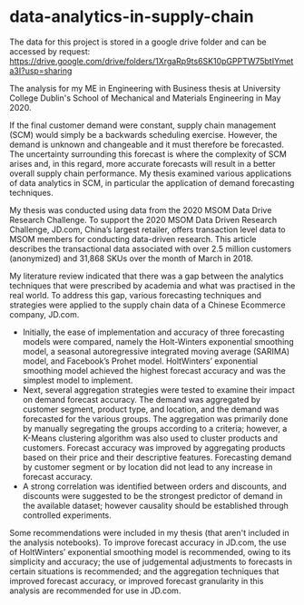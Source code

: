 # data-analytics-in-supply-chain

The data for this project is stored in a google drive folder and can be accessed by request: https://drive.google.com/drive/folders/1XrgaRp9ts6SK10pGPPTW75btIYmeta3I?usp=sharing

The analysis for my ME in Engineering with Business thesis at University College Dublin's School of Mechanical and Materials Engineering in May 2020.

If the final customer demand were constant, supply chain management (SCM) would simply be a
backwards scheduling exercise. However, the demand is unknown and changeable and it must
therefore be forecasted. The uncertainty surrounding this forecast is where the complexity of SCM
arises and, in this regard, more accurate forecasts will result in a better overall supply chain
performance. My thesis examined various applications of data analytics in SCM, in particular the
application of demand forecasting techniques.

My thesis was conducted using data from the 2020 MSOM Data Drive Research Challenge.
To support the 2020 MSOM Data Driven Research Challenge, JD.com, China’s largest retailer,
offers transaction level data to MSOM members for conducting data-driven research. This article
describes the transactional data associated with over 2.5 million customers (anonymized) and
31,868 SKUs over the month of March in 2018.

My literature review indicated that there was a gap between the analytics techniques that were prescribed by academia and what was practised in the real world. To address this
gap, various forecasting techniques and strategies were applied to the supply chain data of a Chinese Ecommerce company, JD.com. 
- Initially, the ease of implementation and accuracy of three forecasting models were compared, namely the Holt-Winters exponential smoothing model, a seasonal autoregressive integrated moving average (SARIMA) model, and Facebook’s Prohet model. HoltWinters’ exponential smoothing model achieved the highest forecast accuracy and was the simplest model to implement. 
- Next, several aggregation strategies were tested to examine their impact on demand forecast accuracy. The demand was aggregated by customer segment, product type, and location, and the demand was forecasted for the various groups. The aggregation was primarily done by manually segregating the groups according to a criteria; however, a K-Means clustering algorithm was also used to cluster products and customers. Forecast accuracy was improved by aggregating products based on their price and their descriptive features. Forecasting demand by customer segment or by location did not lead to any increase in forecast accuracy. 
- A strong correlation was identified between orders and discounts, and discounts were suggested to be the strongest predictor of demand in the available dataset; however causality should be established through controlled experiments. 

Some recommendations were included in my thesis (that aren't included in the analysis notebooks). To improve forecast accuracy in JD.com, the use of HoltWinters’ exponential smoothing model is recommended, owing to its simplicity and accuracy; the use of judgemental adjustments to forecasts in certain situations is recommended; and the aggregation techniques that improved forecast accuracy, or improved forecast granularity in this analysis are recommended for use in JD.com. 
